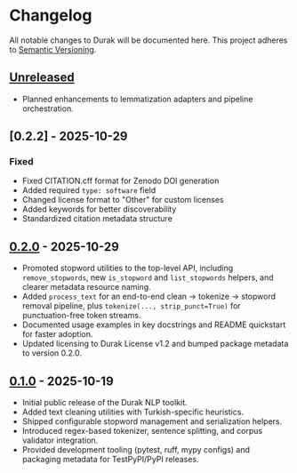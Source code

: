 # Changelog

All notable changes to Durak will be documented here. This project adheres to [Semantic Versioning](https://semver.org/).

## [Unreleased]

- Planned enhancements to lemmatization adapters and pipeline orchestration.

## [0.2.2] - 2025-10-29

### Fixed
- Fixed CITATION.cff format for Zenodo DOI generation
- Added required `type: software` field
- Changed license format to "Other" for custom licenses
- Added keywords for better discoverability
- Standardized citation metadata structure

## [0.2.0] - 2025-10-29

- Promoted stopword utilities to the top-level API, including `remove_stopwords`,
  new `is_stopword` and `list_stopwords` helpers, and clearer metadata resource naming.
- Added `process_text` for an end-to-end clean → tokenize → stopword removal pipeline,
  plus `tokenize(..., strip_punct=True)` for punctuation-free token streams.
- Documented usage examples in key docstrings and README quickstart for faster adoption.
- Updated licensing to Durak License v1.2 and bumped package metadata to version 0.2.0.

## [0.1.0] - 2025-10-19

- Initial public release of the Durak NLP toolkit.
- Added text cleaning utilities with Turkish-specific heuristics.
- Shipped configurable stopword management and serialization helpers.
- Introduced regex-based tokenizer, sentence splitting, and corpus validator integration.
- Provided development tooling (pytest, ruff, mypy configs) and packaging metadata for TestPyPI/PyPI releases.

[Unreleased]: https://github.com/fbkaragoz/durak/compare/v0.2.0...HEAD
[0.2.0]: https://github.com/fbkaragoz/durak/compare/v0.1.0...v0.2.0
[0.1.0]: https://github.com/fbkaragoz/durak/releases/tag/v0.1.0
